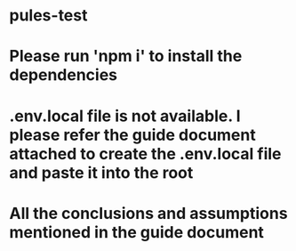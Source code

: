 # pules-test
# Please run 'npm i' to install the dependencies
# .env.local file is not available. I please refer the guide document attached to create the .env.local file and paste it into the root
# All the conclusions and assumptions mentioned in the guide document
